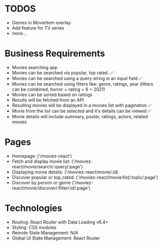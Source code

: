 # TODOS

- Genres in MovieItem overlay
- Add feature for TV series
- more...

# Business Requirements

- Movies searching app
- Movies can be searched via popular, top rated. ✅
- Movies can be searched using a query string in an input field ✅
- Movies can be searched using filters like: genre, ratings, year (filters can be combined, horror + rating > 6 + 2021)
- Movies can be sorted based on ratings
- Results will be fetched from an API
- Resulting movies will be displayed in a movies list with pagination ✅
- Movie from the list can be selected and it's details can be viewed ✅
- Movie details will include summary, poster, ratings, actors, related movies

# Pages

- Homepage: ('/moviez-react')
- Fetch and display movie list: ('/moviez-react/movie/search/:query/:page')
- Displaying movie details: ('/moviez-react/movie/:id)
- Discover popular or top_rated: ('/moviez-react/movie/list/:topic/:page')
- Discover by person or genre ('/moviez-react/movie/discover/:filter/:id/:page')

# Technologies

- Routing: React Router with Data Loading v6.4+
- Styling: CSS modules
- Remote State Management: N/A
- Global UI State Management: React Router
